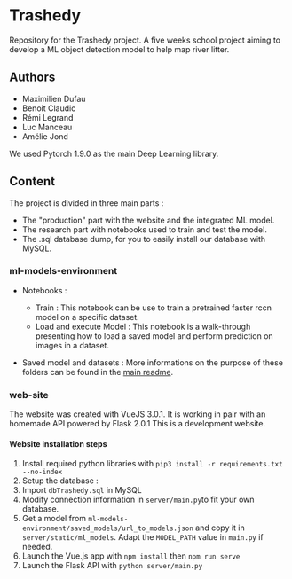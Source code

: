 # Trashedy

Repository for the Trashedy project. A five weeks school project aiming to develop a ML object detection model to help map river litter.

## Authors

- Maximilien Dufau
- Benoit Claudic
- Rémi Legrand
- Luc Manceau
- Amélie Jond

We used Pytorch 1.9.0 as the main Deep Learning library.

## Content

The project is divided in three main parts :

- The "production" part with the website and the integrated ML model.
- The research part with notebooks used to train and test the model.
- The .sql database dump, for you to easily install our database with MySQL.

### ml-models-environment

* Notebooks :
  * Train : This notebook can be use to train a pretrained faster rccn model on a specific dataset.
  * Load and execute Model : This notebook is a walk-through presenting how to load a saved model and perform prediction on images in a dataset.

* Saved model and datasets : More informations on the purpose of these folders can be found in the [main readme](https://github.com/Maxew42/ML).

### web-site

The website was created with VueJS 3.0.1. It is working in pair with an homemade API powered by Flask 2.0.1
This is a development website.  

#### Website installation steps

1. Install required python libraries with `pip3 install -r requirements.txt --no-index`
2. Setup the database :
  1. Import `dbTrashedy.sql` in MySQL
  2. Modify connection information in `server/main.py`to fit your own database.
3. Get a model from `ml-models-environment/saved_models/url_to_models.json` and copy it in `server/static/ml_models`. Adapt the `MODEL_PATH` value in `main.py` if needed.
4. Launch the Vue.js app with `npm install` then `npm run serve`
5. Launch the Flask API with `python server/main.py`